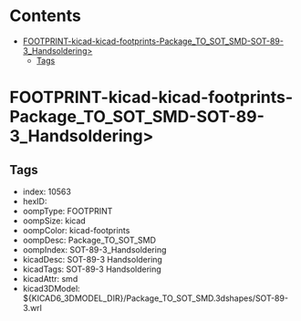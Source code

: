



Contents
========

* [FOOTPRINT-kicad-kicad-footprints-Package_TO_SOT_SMD-SOT-89-3_Handsoldering>](#footprint-kicad-kicad-footprints-package_to_sot_smd-sot-89-3_handsoldering)
	* [Tags](#tags)

# FOOTPRINT-kicad-kicad-footprints-Package_TO_SOT_SMD-SOT-89-3_Handsoldering>

## Tags

- index: 10563
- hexID: 
- oompType: FOOTPRINT
- oompSize: kicad
- oompColor: kicad-footprints
- oompDesc: Package_TO_SOT_SMD
- oompIndex: SOT-89-3_Handsoldering
- kicadDesc: SOT-89-3 Handsoldering
- kicadTags: SOT-89-3 Handsoldering
- kicadAttr: smd
- kicad3DModel: ${KICAD6_3DMODEL_DIR}/Package_TO_SOT_SMD.3dshapes/SOT-89-3.wrl
